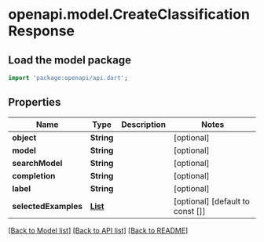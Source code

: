 # openapi.model.CreateClassificationResponse

## Load the model package
```dart
import 'package:openapi/api.dart';
```

## Properties
Name | Type | Description | Notes
------------ | ------------- | ------------- | -------------
**object** | **String** |  | [optional] 
**model** | **String** |  | [optional] 
**searchModel** | **String** |  | [optional] 
**completion** | **String** |  | [optional] 
**label** | **String** |  | [optional] 
**selectedExamples** | [**List<CreateClassificationResponseSelectedExamplesInner>**](CreateClassificationResponseSelectedExamplesInner.md) |  | [optional] [default to const []]

[[Back to Model list]](../README.md#documentation-for-models) [[Back to API list]](../README.md#documentation-for-api-endpoints) [[Back to README]](../README.md)


